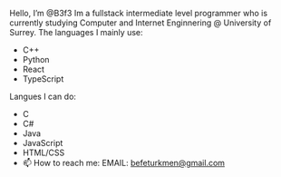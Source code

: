 Hello, I’m @B3f3
Im a fullstack intermediate level programmer who is currently studying Computer and Internet Enginnering @ University of Surrey.
The languages I mainly use:
- C++
- Python
- React
- TypeScript
  
Langues I can do:
- C
- C#
- Java
- JavaScript
- HTML/CSS
- 📫 How to reach me:
    EMAIL: befeturkmen@gmail.com
